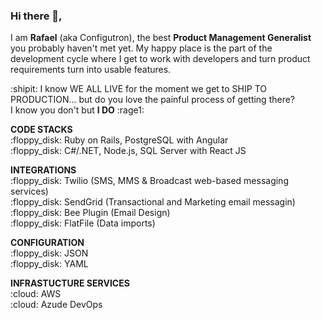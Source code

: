 ### Hi there 👋,
I am **Rafael** (aka Configutron), the best **Product Management Generalist** you probably haven't met yet. My happy place is the part of the development cycle where I get to work with developers and turn product requirements turn into usable features.

:shipit: I know WE ALL LIVE for the moment we get to SHIP TO PRODUCTION... but do you love the painful process of getting there?</br> 
I know you don't but **I DO** :rage1:

<p>
<b>CODE STACKS</b></br>
:floppy_disk: Ruby on Rails, PostgreSQL with Angular</br>
:floppy_disk: C#/.NET, Node.js, SQL Server with React JS</br>
</p>

<p>
<b>INTEGRATIONS</b></br>
:floppy_disk: Twilio (SMS, MMS & Broadcast web-based messaging services)</br>
:floppy_disk: SendGrid (Transactional and Marketing email messagin)</br>
:floppy_disk: Bee Plugin (Email Design)</br>
:floppy_disk: FlatFile (Data imports)</br>
</p>

<p>
<b>CONFIGURATION</b></br>
:floppy_disk: JSON</br>
:floppy_disk: YAML</br>
</p>

<p>
<b>INFRASTUCTURE SERVICES</b></br>
:cloud: AWS</br>
:cloud: Azude DevOps</br>
</p>


<!--
**rafabkny/rafabkny** is a ✨ _special_ ✨ repository because its `README.md` (this file) appears on your GitHub profile.

Here are some ideas to get you started:

- 🔭 I’m currently working on ...
- 🌱 I’m currently learning ...
- 👯 I’m looking to collaborate on ...
- 🤔 I’m looking for help with ...
- 💬 Ask me about ...
- 📫 How to reach me: ...
- 😄 Pronouns: ...
- ⚡ Fun fact: ...
-->

